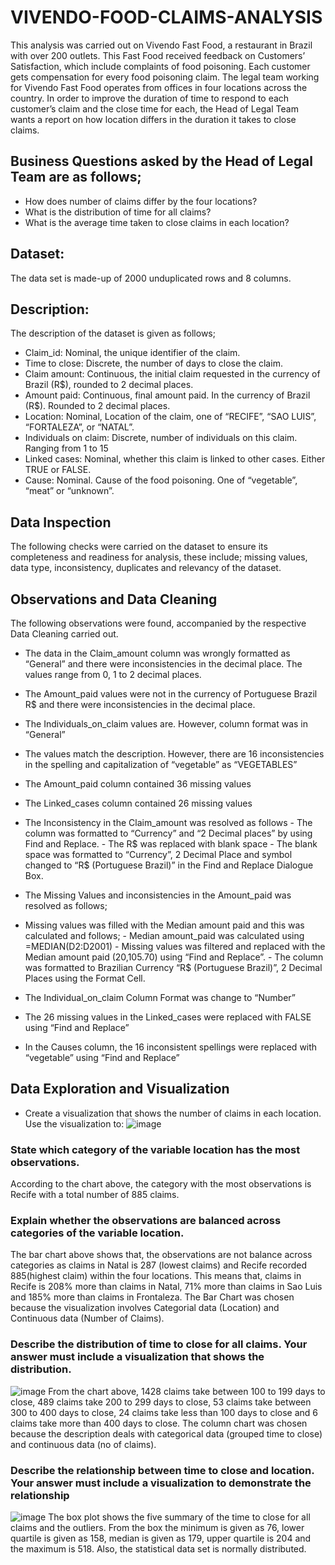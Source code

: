 # VIVENDO-FOOD-CLAIMS-ANALYSIS
This analysis was carried out on Vivendo Fast Food, a restaurant in Brazil with over 200 outlets. This Fast Food received feedback on Customers’ Satisfaction, which include complaints of food poisoning. Each customer gets compensation for every food poisoning claim.
The legal team working for Vivendo Fast Food operates from offices in four locations across the country. In order to improve the duration of time to respond to each customer’s claim and the close time for each, the Head of Legal Team wants a report on how location differs in the duration it takes to close claims.
## Business Questions asked by the Head of Legal Team are as follows;
- How does number of claims differ by the four locations?
- What is the distribution of time for all claims?
- What is the average time taken to close claims in each location?

## Dataset: 
The data set is made-up of 2000 unduplicated rows and 8 columns.

## Description: 
The description of the dataset is given as follows;

- Claim_id: Nominal, the unique identifier of the claim.
- Time to close: Discrete, the number of days to close the claim.
- Claim amount: Continuous, the initial claim requested in the currency of Brazil (R$), rounded to 2 decimal places.
- Amount paid: Continuous, final amount paid. In the currency of Brazil (R$). Rounded to 2 decimal places.
- Location: Nominal, Location of the claim, one of “RECIFE”, “SAO LUIS”, “FORTALEZA”, or “NATAL”.
- Individuals on claim: Discrete, number of individuals on this claim. Ranging from 1 to 15
- Linked cases: Nominal, whether this claim is linked to other cases. Either TRUE or FALSE.
- Cause: Nominal. Cause of the food poisoning. One of “vegetable”, “meat” or “unknown”.
  
## Data Inspection
The following checks were carried on the dataset to ensure its completeness and readiness for analysis, these include; missing values, data type, inconsistency, duplicates and relevancy of the dataset.

## Observations and Data Cleaning
The following observations were found, accompanied by the respective Data Cleaning carried out.
- The data in the Claim_amount column was wrongly formatted as “General” and there were inconsistencies in the decimal place. The values range from 0, 1 to 2 decimal places.
- The Amount_paid values were not in the currency of Portuguese Brazil R$ and there were inconsistencies in the decimal place.
- The Individuals_on_claim values are. However, column format was in “General”
- The values match the description. However, there are 16 inconsistencies in the spelling and capitalization of “vegetable” as “VEGETABLES”
- The Amount_paid column contained 36 missing values
- The Linked_cases column contained 26 missing values
- The Inconsistency in the Claim_amount was resolved as follows
      - The column was formatted to “Currency” and “2 Decimal places” by using Find and Replace. 
      - The R$ was replaced with blank space 
      - The blank space was formatted to “Currency”, 2 Decimal Place and symbol changed to “R$ (Portuguese Brazil)” in the Find and Replace Dialogue Box.

- The Missing Values and inconsistencies in the Amount_paid was resolved as follows;
- Missing values was filled with the Median amount paid and this was calculated and follows;
      - Median amount_paid was calculated using =MEDIAN(D2:D2001)
      - Missing values was filtered and replaced with the Median amount paid (20,105.70) using  “Find and Replace”.
      - The column was formatted to Brazilian Currency “R$ (Portuguese Brazil)”, 2 Decimal Places using the Format Cell.

- The Individual_on_claim Column Format was change to “Number”

- The 26 missing values in the Linked_cases were replaced with FALSE using “Find and Replace”

- In the Causes column, the 16 inconsistent spellings were replaced with “vegetable” using “Find and Replace”
## Data Exploration and Visualization
- Create a visualization that shows the number of claims in each location. Use the visualization to:
![image](https://github.com/Adesugba1/VIVENDO-FOOD-CLAIMS-ANALYSIS/assets/143879001/8c32539c-751b-4cf4-96f2-b9a1f9512b46)

### State which category of the variable location has the most observations.
According to the chart above, the category with the most observations is Recife with a total number of 885 claims.

### Explain whether the observations are balanced across categories of the variable location.
The bar chart above shows that, the observations are not balance across categories as claims in Natal is 287 (lowest claims) and Recife recorded 885(highest claim) within the four locations. This means that, claims in Recife is 208% more than claims in Natal, 71% more than claims in Sao Luis and 185% more than claims in Frontaleza. The Bar Chart was chosen because the visualization involves Categorial data (Location) and Continuous data (Number of Claims).

### Describe the distribution of time to close for all claims. Your answer must include a visualization that shows the distribution.
![image](https://github.com/Adesugba1/VIVENDO-FOOD-CLAIMS-ANALYSIS/assets/143879001/c8545f12-17bd-40fc-994a-0261390ee5cb)
From the chart above, 1428 claims take between 100 to 199 days to close, 489 claims take 200 to 299 days to close, 53 claims take between 300 to 400 days to close, 24 claims take less than 100 days to close and 6 claims take more than 400 days to close. The column chart was chosen because the description deals with categorical data (grouped time to close) and continuous data (no of claims).

### Describe the relationship between time to close and location. Your answer must include a visualization to demonstrate the relationship
![image](https://github.com/Adesugba1/VIVENDO-FOOD-CLAIMS-ANALYSIS/assets/143879001/001dd454-6ee2-483a-82a7-c5188fc195f0)
The box plot shows the five summary of the time to close for all claims and the outliers. From the box the minimum is given as 76, lower quartile is given as 158, median is given as 179, upper quartile is 204 and the maximum is 518. Also, the statistical data set is normally distributed.
